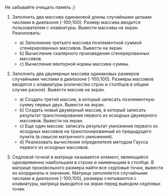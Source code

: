 Не забывайте очищать память ;)

1) Заполнить два массива одинаковой длины случайными целыми числами в диапазоне [-100;100]. Размер массива вводится пользователем с клавиатуры. Вывести массивы на экран. Реализовать:
   - a) Заполнение третьего массива поэлементной суммой сгенерированных массивов. Вывести на экран.
   - b) Вычисление скалярного произведения сгенерированных массивов.
   - c) Вычисление векторной нормы массива-суммы.

2) Заполнить два двумерных массива одинаковых размеров случайными числами в диапазоне [-100;100]. Размеры массивов вводятся с клавиатуры (количество строк и столбцов в общем случае разное). Вывести массив на экран.
   - a) Создать третий массив, в который записать поэлементную сумму первых двух. Вывести на экран.
   - b) Создать новый двумерный массив, в который записать результат транспонирования первого из исходных двумерного массивов. Вывести на экран. 
   - c) Еще один массив: записать результат умножения первого из исходных массивов на транспонированный из предыдущего пункта (в смысле матричного умножения). 
   - d) Реализовать вычисление определителя методом Гаусса первого из исходных массивов.

3) Седловой точкой в матрице называется элемент, являющийся одновременно наибольшем в строке и наименьшим в столбце. В матрице произвольного размера найти все седловые точки, вывести их координаты и значение. Матрица заполняется случайными числами в диапазоне [-100;100], размеры считываются с клавиатуры, матрица выводится на экран перед выводом седловых точек.

